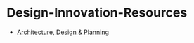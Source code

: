 # Design-Innovation-Resources
- [Architecture, Design & Planning](#https://www.youtube.com/user/ArchDesignPlanning)
